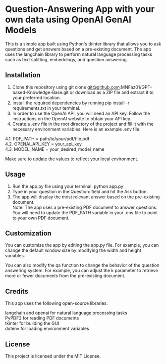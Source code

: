 # Question-Answering App with your own data using OpenAI GenAI Models
This is a simple app built using Python's tkinter library that allows you to ask questions and get answers based on a pre-existing document. The app uses the langchain library to perform natural language processing tasks such as text splitting, embeddings, and question answering.

## Installation
1. Clone this repository using git clone git@github.com:MNFaz01/GPT-based-Knowledge-Base.git or download as a ZIP file and extract it to your preferred location.
2. Install the required dependencies by running pip install -r requirements.txt in your terminal.
3. In order to use the OpenAI API, you will need an API key. Follow the instructions on the OpenAI website to obtain your API key.
4. Create a .env file in the root directory of the project and fill it with the necessary environment variables. Here is an example .env file:

4.1. PDF_PATH = path/to/your/pdf/file.pdf  
4.2. OPENAI_API_KEY = your_api_key  
4.3. MODEL_NAME = your_desired_model_name  

Make sure to update the values to reflect your local environment.

## Usage
1. Run the app.py file using your terminal: python app.py  
2. Type in your question in the Question: field and hit the Ask button.  
3. The app will display the most relevant answer based on the pre-existing document.  
Note: The app uses a pre-existing PDF document to answer questions. You will need to update the PDF_PATH variable in your .env file to point to your own PDF document.  

## Customization
You can customize the app by editing the app.py file. For example, you can change the default window size by modifying the width and height variables.

You can also modify the qa function to change the behavior of the question answering system. For example, you can adjust the k parameter to retrieve more or fewer documents from the pre-existing document.

## Credits
This app uses the following open-source libraries:

langchain and openai for natural language processing tasks  
PyPDF2 for reading PDF documents  
tkinter for building the GUI  
dotenv for loading environment variables  

## License
This project is licensed under the MIT License.
